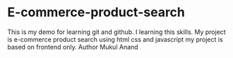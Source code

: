 # E-commerce-product-search
This is my demo for learning git and github. I learning this skills. My project is e-commerce product search using html css and javascript my project is based on frontend only. 
Author Mukul Anand
